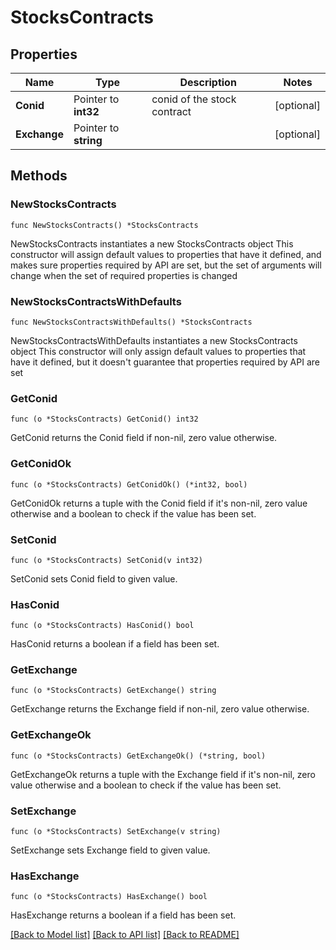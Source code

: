 # StocksContracts

## Properties

Name | Type | Description | Notes
------------ | ------------- | ------------- | -------------
**Conid** | Pointer to **int32** | conid of the stock contract | [optional] 
**Exchange** | Pointer to **string** |  | [optional] 

## Methods

### NewStocksContracts

`func NewStocksContracts() *StocksContracts`

NewStocksContracts instantiates a new StocksContracts object
This constructor will assign default values to properties that have it defined,
and makes sure properties required by API are set, but the set of arguments
will change when the set of required properties is changed

### NewStocksContractsWithDefaults

`func NewStocksContractsWithDefaults() *StocksContracts`

NewStocksContractsWithDefaults instantiates a new StocksContracts object
This constructor will only assign default values to properties that have it defined,
but it doesn't guarantee that properties required by API are set

### GetConid

`func (o *StocksContracts) GetConid() int32`

GetConid returns the Conid field if non-nil, zero value otherwise.

### GetConidOk

`func (o *StocksContracts) GetConidOk() (*int32, bool)`

GetConidOk returns a tuple with the Conid field if it's non-nil, zero value otherwise
and a boolean to check if the value has been set.

### SetConid

`func (o *StocksContracts) SetConid(v int32)`

SetConid sets Conid field to given value.

### HasConid

`func (o *StocksContracts) HasConid() bool`

HasConid returns a boolean if a field has been set.

### GetExchange

`func (o *StocksContracts) GetExchange() string`

GetExchange returns the Exchange field if non-nil, zero value otherwise.

### GetExchangeOk

`func (o *StocksContracts) GetExchangeOk() (*string, bool)`

GetExchangeOk returns a tuple with the Exchange field if it's non-nil, zero value otherwise
and a boolean to check if the value has been set.

### SetExchange

`func (o *StocksContracts) SetExchange(v string)`

SetExchange sets Exchange field to given value.

### HasExchange

`func (o *StocksContracts) HasExchange() bool`

HasExchange returns a boolean if a field has been set.


[[Back to Model list]](../README.md#documentation-for-models) [[Back to API list]](../README.md#documentation-for-api-endpoints) [[Back to README]](../README.md)


